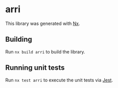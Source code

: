 # arri

This library was generated with [Nx](https://nx.dev).

## Building

Run `nx build arri` to build the library.

## Running unit tests

Run `nx test arri` to execute the unit tests via [Jest](https://jestjs.io).
